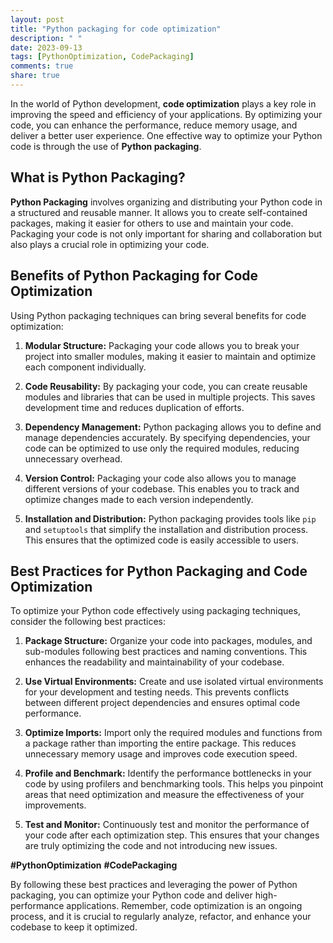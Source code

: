```yaml
---
layout: post
title: "Python packaging for code optimization"
description: " "
date: 2023-09-13
tags: [PythonOptimization, CodePackaging]
comments: true
share: true
---
```


In the world of Python development, **code optimization** plays a key role in improving the speed and efficiency of your applications. By optimizing your code, you can enhance the performance, reduce memory usage, and deliver a better user experience. One effective way to optimize your Python code is through the use of **Python packaging**.

## What is Python Packaging?

**Python Packaging** involves organizing and distributing your Python code in a structured and reusable manner. It allows you to create self-contained packages, making it easier for others to use and maintain your code. Packaging your code is not only important for sharing and collaboration but also plays a crucial role in optimizing your code.

## Benefits of Python Packaging for Code Optimization

Using Python packaging techniques can bring several benefits for code optimization:

1. **Modular Structure:** Packaging your code allows you to break your project into smaller modules, making it easier to maintain and optimize each component individually.

2. **Code Reusability:** By packaging your code, you can create reusable modules and libraries that can be used in multiple projects. This saves development time and reduces duplication of efforts.

3. **Dependency Management:** Python packaging allows you to define and manage dependencies accurately. By specifying dependencies, your code can be optimized to use only the required modules, reducing unnecessary overhead.

4. **Version Control:** Packaging your code also allows you to manage different versions of your codebase. This enables you to track and optimize changes made to each version independently.

5. **Installation and Distribution:** Python packaging provides tools like `pip` and `setuptools` that simplify the installation and distribution process. This ensures that the optimized code is easily accessible to users.

## Best Practices for Python Packaging and Code Optimization

To optimize your Python code effectively using packaging techniques, consider the following best practices:

1. **Package Structure:** Organize your code into packages, modules, and sub-modules following best practices and naming conventions. This enhances the readability and maintainability of your codebase.

2. **Use Virtual Environments:** Create and use isolated virtual environments for your development and testing needs. This prevents conflicts between different project dependencies and ensures optimal code performance.

3. **Optimize Imports:** Import only the required modules and functions from a package rather than importing the entire package. This reduces unnecessary memory usage and improves code execution speed.

4. **Profile and Benchmark:** Identify the performance bottlenecks in your code by using profilers and benchmarking tools. This helps you pinpoint areas that need optimization and measure the effectiveness of your improvements.

5. **Test and Monitor:** Continuously test and monitor the performance of your code after each optimization step. This ensures that your changes are truly optimizing the code and not introducing new issues.

**#PythonOptimization** **#CodePackaging**

By following these best practices and leveraging the power of Python packaging, you can optimize your Python code and deliver high-performance applications. Remember, code optimization is an ongoing process, and it is crucial to regularly analyze, refactor, and enhance your codebase to keep it optimized.